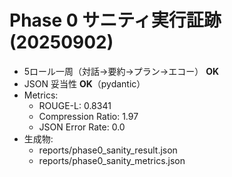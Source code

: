# Phase 0 サニティ実行証跡 (20250902)
- 5ロール一周（対話→要約→プラン→エコー） **OK**
- JSON 妥当性 **OK**（pydantic）
- Metrics:
  - ROUGE-L: 0.8341
  - Compression Ratio: 1.97
  - JSON Error Rate: 0.0
- 生成物:
  - reports/phase0_sanity_result.json
  - reports/phase0_sanity_metrics.json
